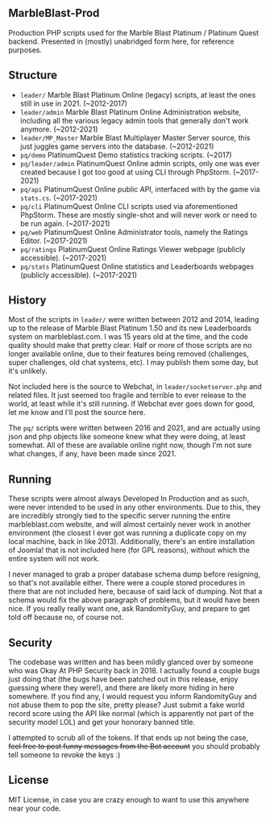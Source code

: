 MarbleBlast-Prod
--

Production PHP scripts used for the Marble Blast Platinum / Platinum Quest backend. Presented in (mostly) unabridged form here, for reference purposes.

## Structure

- `leader/` Marble Blast Platinum Online (legacy) scripts, at least the ones still in use in 2021. (~2012-2017)
- `leader/admin` Marble Blast Platinum Online Administration website, including all the various legacy admin tools that generally don't work anymore. (~2012-2021)
- `leader/MP_Master` Marble Blast Multiplayer Master Server source, this just juggles game servers into the database. (~2012-2021)
- `pq/demo` PlatinumQuest Demo statistics tracking scripts. (~2017)
- `pq/leader/admin` PlatinumQuest Online admin scripts, only one was ever created because I got too good at using CLI through PhpStorm.  (~2017-2021)
- `pq/api` PlatinumQuest Online public API, interfaced with by the game via `stats.cs`. (~2017-2021)
- `pq/cli` PlatinumQuest Online CLI scripts used via aforementioned PhpStorm. These are mostly single-shot and will never work or need to be run again. (~2017-2021)
- `pq/web` PlatinumQuest Online Administrator tools, namely the Ratings Editor. (~2017-2021)
- `pq/ratings` PlatinumQuest Online Ratings Viewer webpage (publicly accessible). (~2017-2021)
- `pq/stats` PlatinumQuest Online statistics and Leaderboards webpages  (publicly accessible). (~2017-2021)

## History

Most of the scripts in `leader/` were written between 2012 and 2014, leading up to the release of Marble Blast Platinum 1.50 and its new Leaderboards system on marbleblast.com. I was 15 years old at the time, and the code quality should make that pretty clear. Half or more of those scripts are no longer available online, due to their features being removed (challenges, super challenges, old chat systems, etc). I may publish them some day, but it's unlikely.

Not included here is the source to Webchat, in `leader/socketserver.php` and related files. It just seemed too fragile and terrible to ever release to the world, at least while it's still running. If Webchat ever goes down for good, let me know and I'll post the source here.

The `pq/` scripts were written between 2016 and 2021, and are actually using json and php objects like someone knew what they were doing, at least somewhat. All of these are available online right now, though I'm not sure what changes, if any, have been made since 2021.

## Running

These scripts were almost always Developed In Production and as such, were never intended to be used in any other environments. Due to this, they are incredibly strongly tied to the specific server running the entire marbleblast.com website, and will almost certainly never work in another environment (the closest I ever got was running a duplicate copy on my local machine, back in like 2013). Additionally, there's an entire installation of Joomla! that is not included here (for GPL reasons), without which the entire system will not work.

I never managed to grab a proper database schema dump before resigning, so that's not available either. There were a couple stored procedures in there that are not included here, because of said lack of dumping. Not that a schema would fix the above paragraph of problems, but it would have been nice. If you really really want one, ask RandomityGuy, and prepare to get told off because no, of course not.

## Security

The codebase was written and has been mildly glanced over by someone who was Okay At PHP Security back in 2018. I actually found a couple bugs just doing that (the bugs have been patched out in this release, enjoy guessing where they were!), and there are likely more hiding in here somewhere. If you find any, I would request you inform RandomityGuy and not abuse them to pop the site, pretty please? Just submit a fake world record score using the API like normal (which is apparently not part of the security model LOL) and get your honorary banned title.

I attempted to scrub all of the tokens. If that ends up not being the case, ~~feel free to post funny messages from the Bot account~~ you should probably tell someone to revoke the keys :)

## License

MIT License, in case you are crazy enough to want to use this anywhere near your code.
